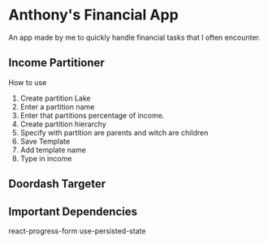 # Anthony's Financial App

An app made by me to quickly handle financial tasks that I often encounter.

## Income Partitioner

How to use

1. Create partition Lake
2. Enter a partition name
3. Enter that partitions percentage of income.
4. Create partition hierarchy
5. Specify with partition are parents and witch are children
6. Save Template
7. Add template name
8. Type in income

## Doordash Targeter

## Important Dependencies

react-progress-form
use-persisted-state
